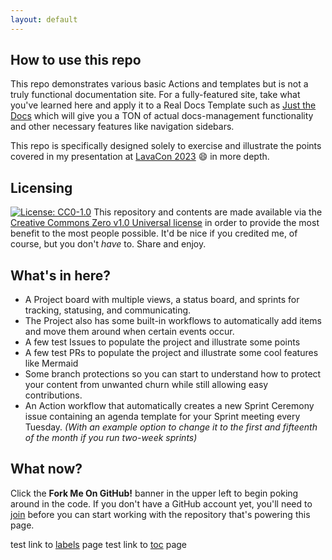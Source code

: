 ```yaml
---
layout: default
---
```


## How to use this repo

This repo demonstrates various basic Actions and templates but is not a truly functional documentation site. For a fully-featured site, take what you've learned here and apply it to a Real Docs Template such as [Just the Docs](https://github.com/just-the-docs/just-the-docs) which will give you a TON of actual docs-management functionality and other necessary features like navigation sidebars.

This repo is specifically designed solely to exercise and illustrate the points covered in my presentation at [LavaCon 2023](https://lavacon.org/) 😄 in more depth. 

## Licensing

[![License: CC0-1.0](https://licensebuttons.net/l/zero/1.0/80x15.png)](http://creativecommons.org/publicdomain/zero/1.0/)
This repository and contents are made available via the [Creative Commons Zero v1.0 Universal license](license.md) in order to provide the most benefit to the most people possible.
It'd be nice if you credited me, of course, but you don't _have_ to. Share and enjoy.

## What's in here?

- A Project board with multiple views, a status board, and sprints for tracking, statusing, and communicating.
- The Project also has some built-in workflows to automatically add items and move them around when certain events occur.
- A few test Issues to populate the project and illustrate some points
- A few test PRs to populate the project and illustrate some cool features like Mermaid
- Some branch protections so you can start to understand how to protect your content from unwanted churn while still allowing easy contributions.
- An Action workflow that automatically creates a new Sprint Ceremony issue containing an agenda template for your Sprint meeting every Tuesday. _(With an example option to change it to the first and fifteenth of the month if you run two-week sprints)_

## What now?

Click the **Fork Me On GitHub!** banner in the upper left to begin poking around in the code.
If you don't have a GitHub account yet, you'll need to [join](https://github.com/join) before you can start working with the repository that's powering this page.


test link to [labels](./team1/labels.md) page
test link to [toc](./testTOC.md) page
